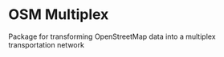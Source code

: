 # OSM Multiplex
Package for transforming OpenStreetMap data into a multiplex transportation network

